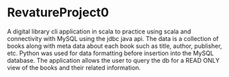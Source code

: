 # RevatureProject0
A digital library cli application in scala to practice using scala and connectivity with MySQL using the jdbc java api. The data is a collection of books along with meta data about each book such as title, author, publisher, etc. Python was used for data formatting before insertion into the MySQL database. The application allows the user to query the db for a READ ONLY view of the books and their related information.
